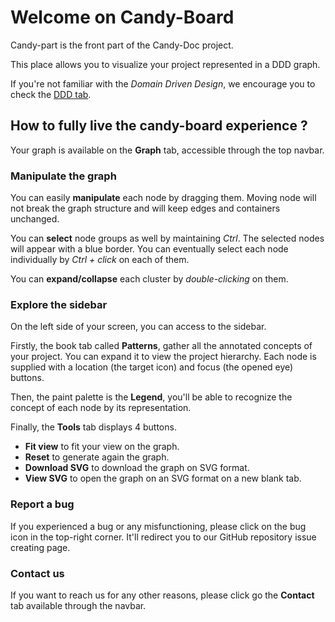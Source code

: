 # Welcome on Candy-Board

Candy-part is the front part of the Candy-Doc project.

This place allows you to visualize your project represented in a DDD graph.

If you're not familiar with the _Domain Driven Design_, we encourage you to check the [DDD tab](DDD.md).

## How to fully live the candy-board experience **?**

Your graph is available on the **Graph** tab, accessible through the top navbar.

### Manipulate the graph

You can easily **manipulate** each node by dragging them. Moving node will not
break the graph structure and will keep edges and containers unchanged.

You can **select** node groups as well by maintaining _Ctrl_. The selected nodes
will appear with a blue border. You can eventually select each node individually
by _Ctrl + click_ on each of them.

You can **expand/collapse** each cluster by _double-clicking_ on them.

### Explore the sidebar

On the left side of your screen, you can access to the sidebar.

Firstly, the book tab called **Patterns**, gather all the annotated concepts of your project.
You can expand it to view the project hierarchy. Each node is supplied with a location (the target icon)
and focus (the opened eye) buttons.

Then, the paint palette is the **Legend**, you'll be able to recognize the concept of each node by its
representation.

Finally, the **Tools** tab displays 4 buttons.

- **Fit view** to fit your view on the graph.
- **Reset** to generate again the graph.
- **Download SVG** to download the graph on SVG format.
- **View SVG** to open the graph on an SVG format on a new blank tab.

### Report a bug

If you experienced a bug or any misfunctioning, please click on the bug icon in the top-right corner.
It'll redirect you to our GitHub repository issue creating page.

### Contact us

If you want to reach us for any other reasons, please click go the **Contact** tab
available through the navbar.
